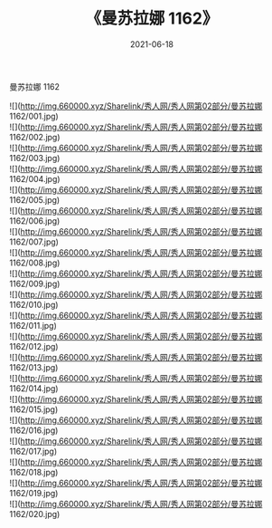 ﻿---
layout: post
title:  《曼苏拉娜 1162》
date:   2021-06-18
img: http://img.660000.xyz/Sharelink/秀人网/秀人网第02部分/曼苏拉娜 1162/000.jpg
categories: [美女, 清纯, 唯美]
---

曼苏拉娜 1162

  ![](http://img.660000.xyz/Sharelink/秀人网/秀人网第02部分/曼苏拉娜 1162/001.jpg) <br> ![](http://img.660000.xyz/Sharelink/秀人网/秀人网第02部分/曼苏拉娜 1162/002.jpg) <br> ![](http://img.660000.xyz/Sharelink/秀人网/秀人网第02部分/曼苏拉娜 1162/003.jpg) <br> ![](http://img.660000.xyz/Sharelink/秀人网/秀人网第02部分/曼苏拉娜 1162/004.jpg) <br> ![](http://img.660000.xyz/Sharelink/秀人网/秀人网第02部分/曼苏拉娜 1162/005.jpg) <br> ![](http://img.660000.xyz/Sharelink/秀人网/秀人网第02部分/曼苏拉娜 1162/006.jpg) <br> ![](http://img.660000.xyz/Sharelink/秀人网/秀人网第02部分/曼苏拉娜 1162/007.jpg) <br> ![](http://img.660000.xyz/Sharelink/秀人网/秀人网第02部分/曼苏拉娜 1162/008.jpg) <br> ![](http://img.660000.xyz/Sharelink/秀人网/秀人网第02部分/曼苏拉娜 1162/009.jpg) <br> ![](http://img.660000.xyz/Sharelink/秀人网/秀人网第02部分/曼苏拉娜 1162/010.jpg) <br> ![](http://img.660000.xyz/Sharelink/秀人网/秀人网第02部分/曼苏拉娜 1162/011.jpg) <br> ![](http://img.660000.xyz/Sharelink/秀人网/秀人网第02部分/曼苏拉娜 1162/012.jpg) <br> ![](http://img.660000.xyz/Sharelink/秀人网/秀人网第02部分/曼苏拉娜 1162/013.jpg) <br> ![](http://img.660000.xyz/Sharelink/秀人网/秀人网第02部分/曼苏拉娜 1162/014.jpg) <br> ![](http://img.660000.xyz/Sharelink/秀人网/秀人网第02部分/曼苏拉娜 1162/015.jpg) <br> ![](http://img.660000.xyz/Sharelink/秀人网/秀人网第02部分/曼苏拉娜 1162/016.jpg) <br> ![](http://img.660000.xyz/Sharelink/秀人网/秀人网第02部分/曼苏拉娜 1162/017.jpg) <br> ![](http://img.660000.xyz/Sharelink/秀人网/秀人网第02部分/曼苏拉娜 1162/018.jpg) <br> ![](http://img.660000.xyz/Sharelink/秀人网/秀人网第02部分/曼苏拉娜 1162/019.jpg) <br> ![](http://img.660000.xyz/Sharelink/秀人网/秀人网第02部分/曼苏拉娜 1162/020.jpg) <br>